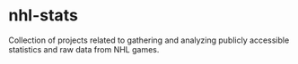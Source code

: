 # nhl-stats
Collection of projects related to gathering and analyzing publicly accessible statistics and raw data from NHL games.
